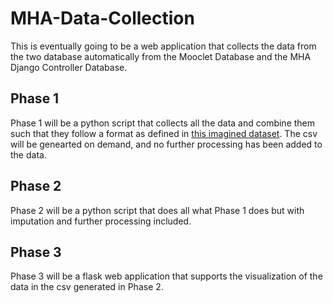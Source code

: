 # MHA-Data-Collection
This is eventually going to be a web application that collects the data from the two database automatically from the Mooclet Database and the MHA Django Controller Database.

## Phase 1 
Phase 1 will be a python script that collects all the data and combine them such that they follow a format as defined in [this imagined dataset](http://tiny.cc/mhaimagineddata). 
The csv will be genearted on demand, and no further processing has been added to the data. 

## Phase 2
Phase 2 will be a python script that does all what Phase 1 does but with imputation and further processing included.

## Phase 3
Phase 3 will be a flask web application that supports the visualization of the data in the csv generated in Phase 2.
